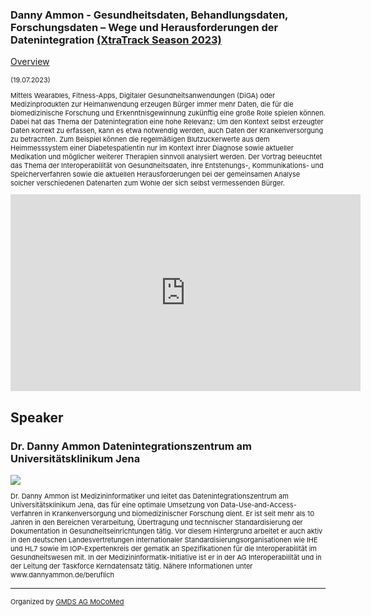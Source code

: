 ### Danny Ammon - Gesundheitsdaten, Behandlungsdaten, Forschungsdaten – Wege und Herausforderungen der Datenintegration [(XtraTrack Season 2023)](XtraTracksOverview)

[Overview](XtraTracksOverview)

<p style="font-size:11px">(19.07.2023)</p>

<p style="font-size:11px">Mittels Wearables, Fitness-Apps, Digitaler Gesundheitsanwendungen (DiGA) oder Medizinprodukten zur Heimanwendung erzeugen Bürger immer mehr Daten, die für die biomedizinische Forschung und Erkenntnisgewinnung zukünftig eine große Rolle spielen können. Dabei hat das Thema der Datenintegration eine hohe Relevanz: Um den Kontext selbst erzeugter Daten korrekt zu erfassen, kann es etwa notwendig werden, auch Daten der Krankenversorgung zu betrachten. Zum Beispiel können die regelmäßigen Blutzuckerwerte aus dem Heimmesssystem einer Diabetespatientin nur im Kontext ihrer Diagnose sowie aktueller Medikation und möglicher weiterer Therapien sinnvoll analysiert werden. Der Vortrag beleuchtet das Thema der Interoperabilität von Gesundheitsdaten, ihre Entstehungs-, Kommunikations- und Speicherverfahren sowie die aktuellen Herausforderungen bei der gemeinsamen Analyse solcher verschiedenen Datenarten zum Wohle der sich selbst vermessenden Bürger.</p>

<!-- Once the Video is recorded -->
<center><iframe width="560" height="315" src="https://www.youtube-nocookie.com/embed/ChVEkMSnXRk?si=m5ImYBv5w6wcwsk1" title="YouTube video player" frameborder="0" allow="accelerometer; autoplay; clipboard-write; encrypted-media; gyroscope; picture-in-picture; web-share" referrerpolicy="strict-origin-when-cross-origin" allowfullscreen></iframe></center>

<!-- [Register now](/2024/XtraTrackOverview) to secure your spot in the lectures and receive a calendar invitation including the access link.-->

<!-- [Join Us Life](/2024/XtraTrackOverview) to secure your spot in the lectures and receive a calendar invitation including the access link.-->

## Speaker

### Dr. Danny Ammon Datenintegrationszentrum am Universitätsklinikum Jena
<img src="/images/2023/PortraitDannyAmmon.jpg?raw=true"/>

<p style="font-size:11px">Dr. Danny Ammon ist Medizininformatiker und leitet das Datenintegrationszentrum am Universitätsklinikum Jena, das für eine optimale Umsetzung von Data-Use-and-Access-Verfahren in Krankenversorgung und biomedizinischer Forschung dient. Er ist seit mehr als 10 Jahren in den Bereichen Verarbeitung, Übertragung und technischer Standardisierung der Dokumentation in Gesundheitseinrichtungen tätig. Vor diesem Hintergrund arbeitet er auch aktiv in den deutschen Landesvertretungen internationaler Standardisierungsorganisationen wie IHE und HL7 sowie im IOP-Expertenkreis der gematik an Spezifikationen für die Interoperabilität im Gesundheitswesen mit. In der Medizininformatik-Initiative ist er in der AG Interoperabilität und in der Leitung der Taskforce Kerndatensatz tätig.
Nähere Informationen unter www.dannyammon.de/beruflich</p>

<!-- second speaker-->
<!--
### Speaker Name
<img src="/images/??/USER.jpg?raw=true"/>

<p style="font-size:11px">CV</p>-->

---
<p style="font-size:11px">Organized by <a href="http://mocomed.de">GMDS AG MoCoMed</a></p>
